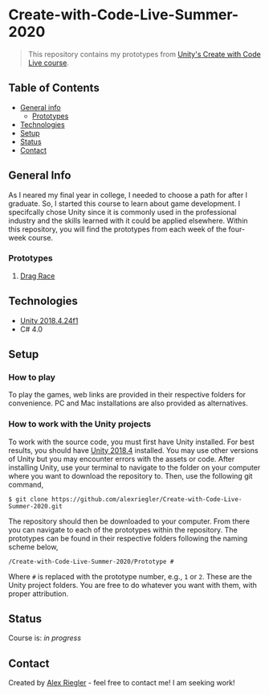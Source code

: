 # Create-with-Code-Live-Summer-2020
> This repository contains my prototypes from [Unity's Create with Code Live course](https://learn.unity.com/course/create-with-code-live-summer-2020 "Create with Code Live - Summer 2020 - Unity Learn").

## Table of Contents
* [General info](#general-info)
  * [Prototypes](#prototypes)
* [Technologies](#technologies)
* [Setup](#setup)
* [Status](#status)
* [Contact](#contact)

## General Info
As I neared my final year in college, I needed to choose a path for after I graduate. So, I started this course to learn about game development. I specifcally chose Unity since it is commonly used in the professional industry and the skills learned with it could be applied elsewhere. Within this repository, you will find the prototypes from each week of the four-week course.

### Prototypes
1. [Drag Race](./Prototype%201)

## Technologies
* [Unity 2018.4.24f1](https://unity3d.com/unity/qa/lts-releases "LTS Releases - Unity")
* C# 4.0

## Setup
### How to play
To play the games, web links are provided in their respective folders for convenience. PC and Mac installations are also provided as alternatives.

### How to work with the Unity projects
To work with the source code, you must first have Unity installed. For best results, you should have [Unity 2018.4](https://unity3d.com/unity/qa/lts-releases "LTS Releases - Unity") installed. You may use other versions of Unity but you may encounter errors with the assets or code. After installing Unity, use your terminal to navigate to the folder on your computer where you want to download the repository to. Then, use the following git command,

`$ git clone https://github.com/alexriegler/Create-with-Code-Live-Summer-2020.git`

The repository should then be downloaded to your computer. From there you can navigate to each of the prototypes within the repository. The prototypes can be found in their respective folders following the naming scheme below,

`/Create-with-Code-Live-Summer-2020/Prototype #`

Where `#` is replaced with the prototype number, e.g., `1` or `2`. These are the Unity project folders. You are free to do whatever you want with them, with proper attribution.

## Status
Course is: _in progress_

## Contact
Created by [Alex Riegler](https://www.linkedin.com/in/alexander-riegler/ "Alexander Riegler | LinkedIn") - feel free to contact me! I am seeking work!
